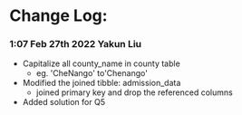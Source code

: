 # Change Log:

### 1:07 Feb 27th 2022  Yakun Liu

- Capitalize all county_name in county table
  - eg. 'CheNango' to'Chenango'
- Modified the joined tibble: admission_data
  - joined primary key and drop the referenced columns
- Added solution for Q5
